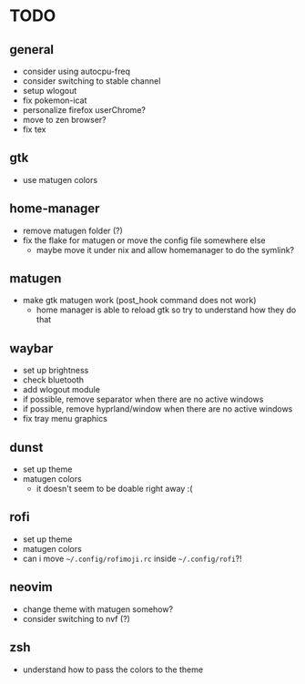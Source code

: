 # TODO

## general

- consider using autocpu-freq
- consider switching to stable channel
- setup wlogout
- fix pokemon-icat
- personalize firefox userChrome?
- move to zen browser?
- fix tex

## gtk

- use matugen colors

## home-manager

- remove matugen folder (?)
- fix the flake for matugen or move the config file somewhere else
  - maybe move it under nix and allow homemanager to do the symlink?

## matugen

- make gtk matugen work (post_hook command does not work)
  - home manager is able to reload gtk so try to understand how they do that

## waybar

- set up brightness
- check bluetooth
- add wlogout module
- if possible, remove separator when there are no active windows
- if possible, remove hyprland/window when there are no active windows
- fix tray menu graphics

## dunst

- set up theme
- matugen colors
  - it doesn't seem to be doable right away :(

## rofi

- set up theme
- matugen colors
- can i move `~/.config/rofimoji.rc` inside `~/.config/rofi`?!

## neovim

- change theme with matugen somehow?
- consider switching to nvf (?)

## zsh

- understand how to pass the colors to the theme
